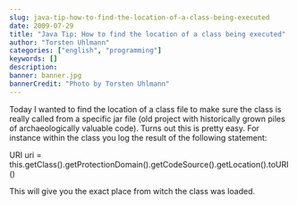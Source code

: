 ```yaml
---
slug: java-tip-how-to-find-the-location-of-a-class-being-executed
date: 2009-07-29
title: "Java Tip: How to find the location of a class being executed"
author: "Torsten Uhlmann"
categories: ["english", "programming"]
keywords: []
description:
banner: banner.jpg
bannerCredit: "Photo by Torsten Uhlmann"
---
```


Today I wanted to find the location of a class file to make sure the class is really called from a specific jar file (old project with historically grown piles of archaeologically valuable code). Turns out this is pretty easy. For instance within the class you log the result of the following statement:

URI uri = this.getClass().getProtectionDomain().getCodeSource().getLocation().toURI()

This will give you the exact place from witch the class was loaded.
